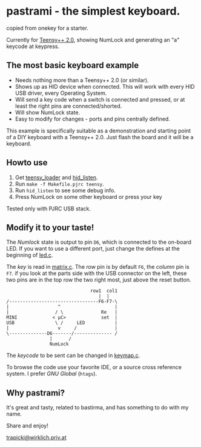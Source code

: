 pastrami - the simplest keyboard.
=================================
copied from onekey for a starter.

Currently for [Teensy][][++ 2.0][], showing NumLock and generating an "a" keycode at keypress.

The most basic keyboard example
-------------------------------
* Needs nothing more than a Teensy++ 2.0 (or similar).
* Shows up as HID device when connected. This will work with every HID USB driver, every Operating System.
* Will send a key code when a switch is connected and pressed, or at least the right pins are connected/shorted.
* Will show NumLock state.
* Easy to modify for changes - ports and pins centrally defined.

This example is specifically suitable as a demonstration and starting point of a DIY keyboard with a Teensy++ 2.0. Just flash the board and it will be a keyboard.

Howto use
---------
1. Get [teensy_loader][] and [hid_listen].
2. Run `make -f Makefile.pjrc teensy`.
3. Run `hid_listen` to see some debug info.
4. Press NumLock on some other keyboard or press your key

Tested only with PJRC USB stack.

Modify it to your taste!
------------------------
The *Numlock* state is output to pin `D6`, which is connected to the on-board LED. If you want to use a different port, just change the defines at the beginning of [led.c].

The *key* is read in [matrix.c]. The *row* pin is by default `F6`, the *column* pin is `F7`. if you look at the parts side with the USB connector on the left, these two pins are in the top row the two right most, just above the reset button.

                                   row1  col1
                                      |  |
    /---------------------------------F6-F7-\
    |                  ^                    |
    |                 / \              Re   |
    MINI             < µC>             set  |
    USB               \ /     LED           |
    |                  v     /              |
    \--------------D6-------/-------------- /
                    |      /
                    NumLock

The *keycode* to be sent can be changed in [keymap.c].

To browse the code use your favorite IDE, or a source cross reference system. I prefer *GNU Global* (`htags`).

Why pastrami?
-------------
It's great and tasty, related to bastirma, and has something to do with my name.

Share and enjoy!

<trapicki@wirklich.priv.at>


[Teensy]:    https://www.pjrc.com/teensy/ "Teensy overview"
[++ 2.0]:    https://www.pjrc.com/teensy/pinout.html "Teensy pinout."
[teensy_loader]: https://www.pjrc.com/teensy/loader.html
[hid_listen]: https://www.pjrc.com/teensy/hid_listen.html
[led.c]:     led.c
[matrix.c]:  matrix.c
[keymap.c]:  keymap.c
